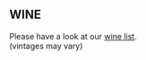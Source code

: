 ## WINE

Please have a look at our <a href="/static/wine.pdf" target="_blank">wine list</a>.  
(vintages may vary)
